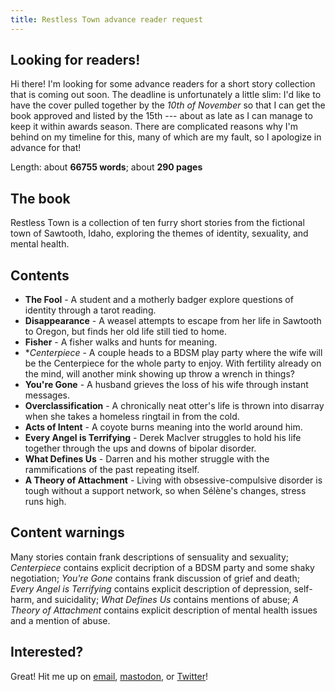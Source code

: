 ```yaml
---
title: Restless Town advance reader request
---
```


## Looking for readers!

Hi there! I'm looking for some advance readers for a short story collection that is coming out soon. The deadline is unfortunately a little slim: I'd like to have the cover pulled together by the *10th of November* so that I can get the book approved and listed by the 15th --- about as late as I can manage to keep it within awards season. There are complicated reasons why I'm behind on my timeline for this, many of which are my fault, so I apologize in advance for that!

Length: about **66755 words**; about **290 pages**

## The book

Restless Town is a collection of ten furry short stories from the fictional town of Sawtooth, Idaho, exploring the themes of identity, sexuality, and mental health.

## Contents

* **The Fool** - A student and a motherly badger explore questions of identity through a tarot reading.
* **Disappearance** - A weasel attempts to escape from her life in Sawtooth to Oregon, but finds her old life still tied to home.
* **Fisher** - A fisher walks and hunts for meaning.
* **Centerpiece* - A couple heads to a BDSM play party where the wife will be the Centerpiece for the whole party to enjoy. With fertility already on the mind, will another mink showing up throw a wrench in things?
* **You're Gone** - A husband grieves the loss of his wife through instant messages.
* **Overclassification** - A chronically neat otter's life is thrown into disarray when she takes a homeless ringtail in from the cold.
* **Acts of Intent** - A coyote burns meaning into the world around him.
* **Every Angel is Terrifying** - Derek MacIver struggles to hold his life together through the ups and downs of bipolar disorder.
* **What Defines Us** - Darren and his mother struggle with the rammifications of the past repeating itself.
* **A Theory of Attachment** - Living with obsessive-compulsive disorder is tough without a support network, so when Sélène's changes, stress runs high.

## Content warnings


Many stories contain frank descriptions of sensuality and sexuality; *Centerpiece* contains explicit decription of a BDSM party and some shaky negotiation; *You're Gone* contains frank discussion of grief and death; *Every Angel is Terrifying* contains explicit description of depression, self-harm, and suicidality; *What Defines Us* contains mentions of abuse; *A Theory of Attachment* contains explicit description of mental health issues and a mention of abuse.

## Interested?

Great! Hit me up on [email](mailto:makyo@drab-makyo.com), [mastodon](https://snouts.online/@makyo), or [Twitter](https://twitter.com/makyo_writes)!
